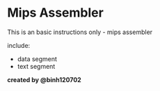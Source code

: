 # Mips Assembler

This is an basic instructions only - mips assembler

include:
* data segment
* text segment

**created by @binh120702**